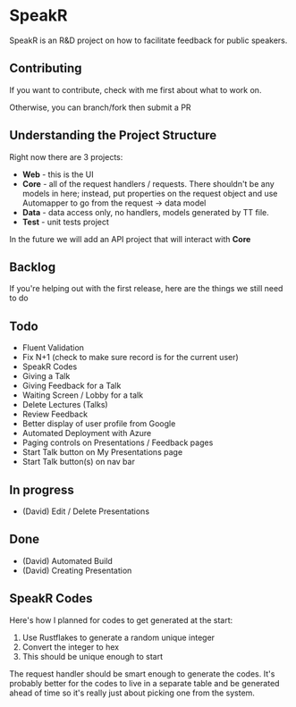 # SpeakR #

SpeakR is an R&D project on how to facilitate feedback for public speakers.

## Contributing ##

If you want to contribute, check with me first about what to work on.

Otherwise, you can branch/fork then submit a PR

## Understanding the Project Structure ##

Right now there are 3 projects:

* **Web** - this is the UI
* **Core** - all of the request handlers / requests.  There shouldn't be any models in here; instead, put properties on the request object and use Automapper to go from the request -> data model
* **Data** - data access only, no handlers, models generated by TT file.
* **Test** - unit tests project

In the future we will add an API project that will interact with **Core**

## Backlog ##

If you're helping out with the first release, here are the things we still need to do

## Todo ##
* Fluent Validation
* Fix N+1 (check to make sure record is for the current user)
* SpeakR Codes
* Giving a Talk
* Giving Feedback for a Talk
* Waiting Screen / Lobby for a talk
* Delete Lectures (Talks)
* Review Feedback
* Better display of user profile from Google
* Automated Deployment with Azure
* Paging controls on Presentations / Feedback pages
* Start Talk button on My Presentations page
* Start Talk button(s) on nav bar

## In progress ##
* (David) Edit / Delete Presentations

## Done ##
* (David) Automated Build 
* (David) Creating Presentation

## SpeakR Codes ##

Here's how I planned for codes to get generated at the start:

1. Use Rustflakes to generate a random unique integer
1. Convert the integer to hex
1. This should be unique enough to start

The request handler should be smart enough to generate the codes.
It's probably better for the codes to live in a separate table and be generated ahead of time so it's really just about picking one from the system.